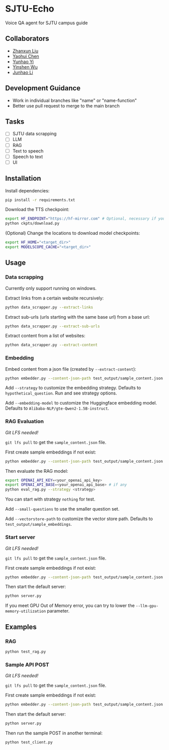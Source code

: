 # SJTU-Echo
Voice QA agent for SJTU campus guide

## Collaborators
- [Zhanxun Liu](xcc_zach@sjtu.edu.com)
- [Yaohui Chen](1009283848@sjtu.edu.cn)
- [Yunhao Yi](yiyunhao@sjtu.edu.cn)
- [Yinshen Wu](wuyinshen@sjtu.edu.cn)
- [Junhao Li](Lijunhao_hz@sjtu.edu.cn)

## Development Guidance
- Work in individual branches like "name" or "name-function"
- Better use pull request to merge to the main branch

## Tasks
- [ ] SJTU data scrapping
- [ ] LLM
- [ ] RAG
- [ ] Text to speech
- [ ] Speech to text
- [ ] UI

## Installation

Install dependencies:
```bash
pip install -r requirements.txt
```

Download the TTS checkpoint:
```bash
export HF_ENDPOINT="https://hf-mirror.com" # Optional, necessary if you are in China
python ckpts/download.py
```

(Optional) Change the locations to download model checkpoints:
```bash
export HF_HOME="<target_dir>"
export MODELSCOPE_CACHE="<target_dir>"
```

## Usage

### Data scrapping

Currently only support running on windows.

Extract links from a certain website recursively:
```bash
python data_scrapper.py --extract-links
```

Extract sub-urls (urls starting with the same base url) from a base url:
```bash
python data_scrapper.py --extract-sub-urls
```

Extract content from a list of websites:
```bash
python data_scrapper.py --extract-content
```

### Embedding

Embed content from a json file (created by `--extract-content`):
```bash
python embedder.py --content-json-path test_output/sample_content.json --output-dir test_output/sample_embeddings
```

Add `--strategy` to customize the embedding strategy. Defaults to `hypothetical_question`. Run and see strategy options.

Add `--embedding-model` to customize the Huggingface embedding model. Defaults to `Alibaba-NLP/gte-Qwen2-1.5B-instruct`.

### RAG Evaluation

*Git LFS needed!*

`git lfs pull` to get the `sample_content.json` file.

First create sample embeddings if not exist:
```bash
python embedder.py --content-json-path test_output/sample_content.json --output-dir test_output/sample_embeddings
```

Then evaluate the RAG model:
```bash
export OPENAI_API_KEY=<your_openai_api_key>
export OPENAI_API_BASE=<your_openai_api_base> # if any
python eval_rag.py --strategy <strategy>
```

You can start with strategy `nothing` for test.

Add `--small-questions` to use the smaller question set.

Add `--vectorstore-path` to customize the vector store path. Defaults to `test_output/sample_embeddings`.

### Start server

*Git LFS needed!*

`git lfs pull` to get the `sample_content.json` file.

First create sample embeddings if not exist:
```bash
python embedder.py --content-json-path test_output/sample_content.json --output-dir test_output/sample_embeddings
```

Then start the default server:
```bash
python server.py
```

If you meet GPU Out of Memory error, you can try to lower the `--llm-gpu-memory-utilization` parameter.

## Examples

### RAG

```bash
python test_rag.py
```

### Sample API POST

*Git LFS needed!*

`git lfs pull` to get the `sample_content.json` file.

First create sample embeddings if not exist:
```bash
python embedder.py --content-json-path test_output/sample_content.json --output-dir test_output/sample_embeddings
```

Then start the default server:
```bash
python server.py
```

Then run the sample POST in another terminal:
```bash
python test_client.py
```
